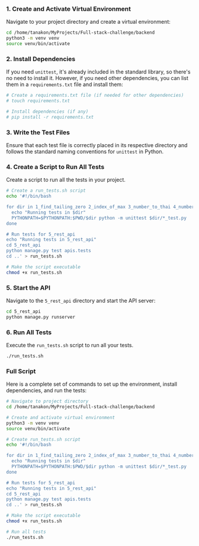 
### 1. Create and Activate Virtual Environment

Navigate to your project directory and create a virtual environment:

```bash
cd /home/tanakon/MyProjects/Full-stack-challenge/backend
python3 -m venv venv
source venv/bin/activate
```

### 2. Install Dependencies

If you need `unittest`, it's already included in the standard library, so there's no need to install it. However, if you need other dependencies, you can list them in a `requirements.txt` file and install them:

```bash
# Create a requirements.txt file (if needed for other dependencies)
# touch requirements.txt

# Install dependencies (if any)
# pip install -r requirements.txt
```

### 3. Write the Test Files

Ensure that each test file is correctly placed in its respective directory and follows the standard naming conventions for `unittest` in Python.

### 4. Create a Script to Run All Tests

Create a script to run all the tests in your project.

```bash
# Create a run_tests.sh script
echo '#!/bin/bash

for dir in 1_find_tailing_zero 2_index_of_max 3_number_to_thai 4_number_to_roman; do
  echo "Running tests in $dir"
  PYTHONPATH=$PYTHONPATH:$PWD/$dir python -m unittest $dir/*_test.py
done

# Run tests for 5_rest_api
echo "Running tests in 5_rest_api"
cd 5_rest_api
python manage.py test apis.tests
cd ..' > run_tests.sh

# Make the script executable
chmod +x run_tests.sh
```

### 5. Start the API

Navigate to the `5_rest_api` directory and start the API server:

```bash
cd 5_rest_api
python manage.py runserver
```

### 6. Run All Tests

Execute the `run_tests.sh` script to run all your tests.

```bash
./run_tests.sh
```

### Full Script

Here is a complete set of commands to set up the environment, install dependencies, and run the tests:

```bash
# Navigate to project directory
cd /home/tanakon/MyProjects/Full-stack-challenge/backend

# Create and activate virtual environment
python3 -m venv venv
source venv/bin/activate

# Create run_tests.sh script
echo '#!/bin/bash

for dir in 1_find_tailing_zero 2_index_of_max 3_number_to_thai 4_number_to_roman; do
  echo "Running tests in $dir"
  PYTHONPATH=$PYTHONPATH:$PWD/$dir python -m unittest $dir/*_test.py
done

# Run tests for 5_rest_api
echo "Running tests in 5_rest_api"
cd 5_rest_api
python manage.py test apis.tests
cd ..' > run_tests.sh

# Make the script executable
chmod +x run_tests.sh

# Run all tests
./run_tests.sh
```
